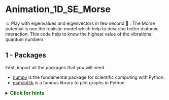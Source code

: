 # Animation_1D_SE_Morse
:relaxed: Play with eigenvalues and eigenvectors in few second :tada: . The Morse potential is one the realistic model which help to describe better diatomic interaction. This code help to know the highest value of the vibrational quantum numbers

## 1 - Packages 

First, import all the packages that you will need.

- [numpy](www.numpy.org) is the fundamental package for scientific computing with Python.
- [matplotlib](http://matplotlib.org) is a famous library to plot graphs in Python.







<details>
  <summary><font size="3" color="darkgreen"><b>Click for hints</b></font></summary>
       
   * `numpy` has a function called [`np.exp()`](https://numpy.org/doc/stable/reference/generated/numpy.exp.html), which offers a convinient way to calculate the exponential ( $e^{z}$) of all elements in the input array (`z`).
 
<details>
          <summary><font size="2" color="darkblue"><b> Click for more hints</b></font></summary>
        
  - You can translate $e^{-z}$ into code as `np.exp(-z)` 
    
  - You can translate $1/e^{-z}$ into code as `1/np.exp(-z)` 
    
    If you're still stuck, you can check the hints presented below to figure out how to calculate `the Morse potential` 
    
    <details>
          <summary><font size="2" color="darkblue"><b>Hint to calculate Morse potential</b></font></summary>
        <code> V(z)=D_{e}\left[1-np.exp({-\alpha(z-z_{e}))} \right]^{2}</code>
    </details>


</details>
